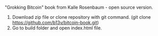 "Grokking Bitcoin" book from Kalle Rosenbaum - open source version.
1. Download zip file or clone repository with git command. 
   (git clone https://github.com/b13v/bitcoin-book.git)
2. Go to build folder and open index.html file.